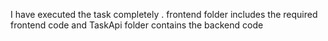 I have executed the task completely . frontend folder includes the required frontend code and TaskApi folder contains the backend code
